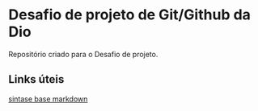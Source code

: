 # Desafio de projeto de Git/Github da Dio
Repositório criado para o Desafio de projeto.
## Links úteis 
[sintase base markdown](https://www.markdownguide.org/basic-syntax/)
